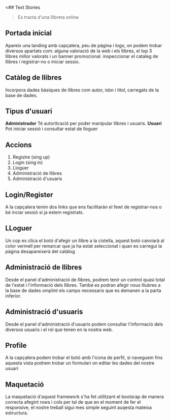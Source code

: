 <## Text Stories

> Es tracta d'una llibreta online


## Portada inicial
Apareix una landing amb capçalera, peu de pàgina i logo, on podem trobar diversos apartats com: alguna valoració de la web i els llibres, el top 3 llibres millor valorats i un banner promocional. 
inspeccionar el cataleg de llibres i registrar-no o iniciar sessio.


## Catàleg de llibres
Incorpora dades bàsiques de llibres com autor, isbn i títol, carregats de la base de dades.

## Tipus d'usuari
**Administrador** Té autoritcació per poder manipular llibres i usuaris.
**Usuari** Pot iniciar sessió i consultar estat de lloguer

## Accions
1. Registre (sing up)
2. Login (sing in)
3. Lloguer
4. Administració de llibres
5. Administració d'usuaris

## Login/Register

A la capçalera tenim dos links que ens facilitaràn el fewt de registrar-nos o bé inciar sessió si ja estem registrats.


## LLoguer

Un cop es clica el botó d'afegir un llibre a la cistella, aquest botó canviarà al color vermell per remarcar que ja ha estat seleccionat i quan es carregui la pàgina desapareixerà del catàlog

## Administració de llibres

Desde el panel d'administració de llibres, podrem tenir un control quasi total de l'estat i l'informació dels llibres. 
També es podran afegir nous lliubres a la base de dades omplint els camps necessaris que es demanen a la parta inferior.

## Administració d'usuaris

Desde el panel d'administració d'usuaris podem consultar l'informació dels diversos usuaris i el rol que tenen en la nostra web.

## Profile

A la capçalera podem trobar el botó amb l'icona de perfil, si naveguem fins aquesta vista podrem trobar un formulari on editar les dades del nostre usuari

## Maquetació

La maquetació d'aquest framework s'ha fet utilitzant el bootsrap de manera correcta afegint rows i cols per tal de que en el moment de fer el responsive, el nostre treball sigui mes simple seguint auqesta mateixa estructura.





